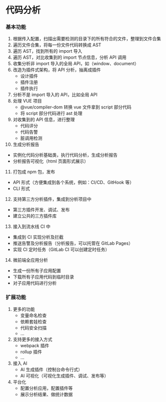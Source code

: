 # 代码分析



### 基本功能

1. 根据传入配置，扫描出需要检测的目录下的所有符合的文件，整理到文件合集
2. 遍历文件合集，将每一份文件代码转换成 AST
3. 遍历 AST，找到所有的 import 导入
4. 遍历 AST，对比收集到的 import 节点信息，分析 API 调用
5. 收集分析非 import 导入的全局 API，如（window、document）
6. 改造为插件式架构，将 API 分析，抽离成插件
   - 设计插件
   - 插件注册
   - 插件执行
7. 分析不是 import 导入的 API，比如全局 API
8. 处理 VUE 项目
   - @vue/compiler-dom 转换 vue 文件拿到 script 部分代码
   - 将 script 部分代码进行 ast 处理
9. 对收集到的 API 信息，进行整理
   - 代码评分
   - 代码告警
   - 脏调用检测
10. 生成分析报告
   - 实例化代码分析基础类，执行代码分析，生成分析报告
   - 分析报告可视化（html 页面形式展示）
11. 打包成 npm 包，发布
   - API 形式（方便集成到各个系统，例如：CI/CD、GitHook 等）
   - CLI 形式
12. 支持第三方分析插件，集成到分析项目中
   - 第三方插件开发、调试、发布
   - 建立公共的三方插件库
13. 接入到流水线 CI 中
   - 集成到 CI 实现分析及拦截
   - 推送告警及分析报告（分析报告，可以托管在 GitLab Pages）
   - 实现 CI 定时任务（GitLab CI 可以创建定时任务）
14. 微前端全应用分析
   - 生成一份所有子应用配置
   - 下载所有子应用代码到临时目录
   - 对子应用代码进行分析



### 扩展功能

1. 更多的功能
   - 变量命名检查
   - 依赖套娃检查
   - 代码安全扫描
   - ...
2. 支持更多的接入方式
   - webpack 插件
   - rollup 插件
   - ...
3. 接入 AI
   - AI 生成插件（控制台命令行式）
   - AI 可视化（可视化生成插件、调试、发布等）
4. 平台化
   - 配置分析应用，配置插件等
   - 展示分析结果、做统计数据